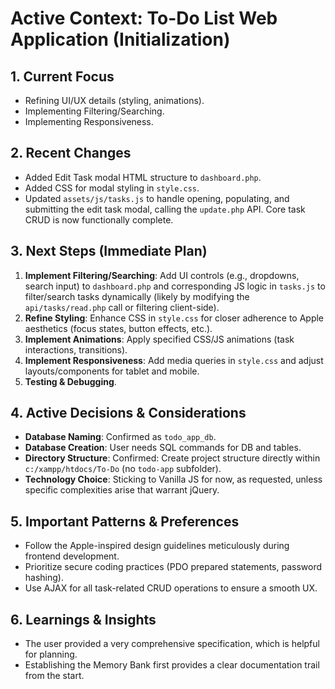 # Active Context: To-Do List Web Application (Initialization)

## 1. Current Focus
- Refining UI/UX details (styling, animations).
- Implementing Filtering/Searching.
- Implementing Responsiveness.

## 2. Recent Changes
- Added Edit Task modal HTML structure to `dashboard.php`.
- Added CSS for modal styling in `style.css`.
- Updated `assets/js/tasks.js` to handle opening, populating, and submitting the edit task modal, calling the `update.php` API. Core task CRUD is now functionally complete.

## 3. Next Steps (Immediate Plan)
1.  **Implement Filtering/Searching**: Add UI controls (e.g., dropdowns, search input) to `dashboard.php` and corresponding JS logic in `tasks.js` to filter/search tasks dynamically (likely by modifying the `api/tasks/read.php` call or filtering client-side).
2.  **Refine Styling**: Enhance CSS in `style.css` for closer adherence to Apple aesthetics (focus states, button effects, etc.).
3.  **Implement Animations**: Apply specified CSS/JS animations (task interactions, transitions).
4.  **Implement Responsiveness**: Add media queries in `style.css` and adjust layouts/components for tablet and mobile.
5.  **Testing & Debugging**.

## 4. Active Decisions & Considerations
- **Database Naming**: Confirmed as `todo_app_db`.
- **Database Creation**: User needs SQL commands for DB and tables.
- **Directory Structure**: Confirmed: Create project structure directly within `c:/xampp/htdocs/To-Do` (no `todo-app` subfolder).
- **Technology Choice**: Sticking to Vanilla JS for now, as requested, unless specific complexities arise that warrant jQuery.

## 5. Important Patterns & Preferences
- Follow the Apple-inspired design guidelines meticulously during frontend development.
- Prioritize secure coding practices (PDO prepared statements, password hashing).
- Use AJAX for all task-related CRUD operations to ensure a smooth UX.

## 6. Learnings & Insights
- The user provided a very comprehensive specification, which is helpful for planning.
- Establishing the Memory Bank first provides a clear documentation trail from the start.
